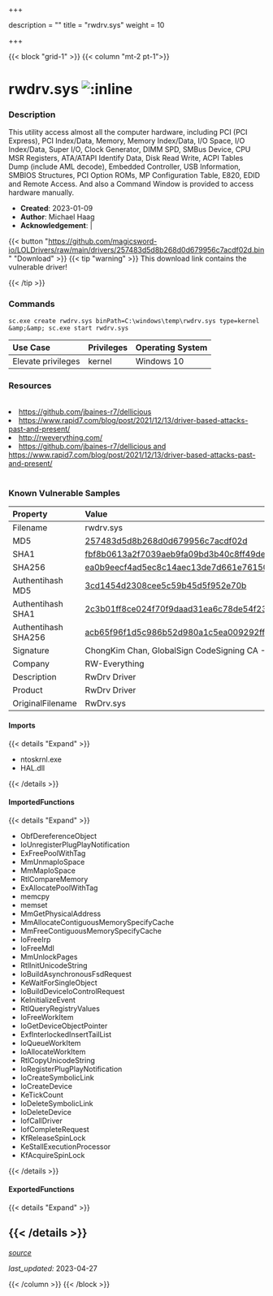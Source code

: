 +++

description = ""
title = "rwdrv.sys"
weight = 10

+++


{{< block "grid-1" >}}
{{< column "mt-2 pt-1">}}


# rwdrv.sys ![:inline](/images/twitter_verified.png) 


### Description

This utility access almost all the computer hardware, including PCI (PCI Express), PCI Index/Data, Memory, Memory Index/Data, I/O Space, I/O Index/Data, Super I/O, Clock Generator, DIMM SPD, SMBus Device, CPU MSR Registers, ATA/ATAPI Identify Data, Disk Read Write, ACPI Tables Dump (include AML decode), Embedded Controller, USB Information, SMBIOS Structures, PCI Option ROMs, MP Configuration Table, E820, EDID and Remote Access. And also a Command Window is provided to access hardware manually.


- **Created**: 2023-01-09
- **Author**: Michael Haag
- **Acknowledgement**:  | [](https://twitter.com/)

{{< button "https://github.com/magicsword-io/LOLDrivers/raw/main/drivers/257483d5d8b268d0d679956c7acdf02d.bin" "Download" >}}
{{< tip "warning" >}}
This download link contains the vulnerable driver!

{{< /tip >}}

### Commands

```
sc.exe create rwdrv.sys binPath=C:\windows\temp\rwdrv.sys type=kernel &amp;&amp; sc.exe start rwdrv.sys
```

| Use Case | Privileges | Operating System | 
|:---- | ---- | ---- |
| Elevate privileges | kernel | Windows 10 |

### Resources
<br>
<li><a href=" https://github.com/jbaines-r7/dellicious"> https://github.com/jbaines-r7/dellicious</a></li>
<li><a href=" https://www.rapid7.com/blog/post/2021/12/13/driver-based-attacks-past-and-present/"> https://www.rapid7.com/blog/post/2021/12/13/driver-based-attacks-past-and-present/</a></li>
<li><a href="http://rweverything.com/">http://rweverything.com/</a></li>
<li><a href="https://github.com/jbaines-r7/dellicious and https://www.rapid7.com/blog/post/2021/12/13/driver-based-attacks-past-and-present/">https://github.com/jbaines-r7/dellicious and https://www.rapid7.com/blog/post/2021/12/13/driver-based-attacks-past-and-present/</a></li>
<br>

### Known Vulnerable Samples

| Property           | Value |
|:-------------------|:------|
| Filename           | rwdrv.sys |
| MD5                | [257483d5d8b268d0d679956c7acdf02d](https://www.virustotal.com/gui/file/257483d5d8b268d0d679956c7acdf02d) |
| SHA1               | [fbf8b0613a2f7039aeb9fa09bd3b40c8ff49ded2](https://www.virustotal.com/gui/file/fbf8b0613a2f7039aeb9fa09bd3b40c8ff49ded2) |
| SHA256             | [ea0b9eecf4ad5ec8c14aec13de7d661e7615018b1a3c65464bf5eca9bbf6ded3](https://www.virustotal.com/gui/file/ea0b9eecf4ad5ec8c14aec13de7d661e7615018b1a3c65464bf5eca9bbf6ded3) |
| Authentihash MD5   | [3cd1454d2308cee5c59b45d5f952e70b](https://www.virustotal.com/gui/search/authentihash%253A3cd1454d2308cee5c59b45d5f952e70b) |
| Authentihash SHA1  | [2c3b01ff8ce024f70f9daad31ea6c78de54f239b](https://www.virustotal.com/gui/search/authentihash%253A2c3b01ff8ce024f70f9daad31ea6c78de54f239b) |
| Authentihash SHA256| [acb65f96f1d5c986b52d980a1c5ea009292ff472087fdd8a98a485404948f585](https://www.virustotal.com/gui/search/authentihash%253Aacb65f96f1d5c986b52d980a1c5ea009292ff472087fdd8a98a485404948f585) |
| Signature         | ChongKim Chan, GlobalSign CodeSigning CA - G2, GlobalSign Root CA - R1   |
| Company           | RW-Everything |
| Description       | RwDrv Driver |
| Product           | RwDrv Driver |
| OriginalFilename  | RwDrv.sys |


#### Imports
{{< details "Expand" >}}
* ntoskrnl.exe
* HAL.dll

{{< /details >}}
#### ImportedFunctions
{{< details "Expand" >}}
* ObfDereferenceObject
* IoUnregisterPlugPlayNotification
* ExFreePoolWithTag
* MmUnmapIoSpace
* MmMapIoSpace
* RtlCompareMemory
* ExAllocatePoolWithTag
* memcpy
* memset
* MmGetPhysicalAddress
* MmAllocateContiguousMemorySpecifyCache
* MmFreeContiguousMemorySpecifyCache
* IoFreeIrp
* IoFreeMdl
* MmUnlockPages
* RtlInitUnicodeString
* IoBuildAsynchronousFsdRequest
* KeWaitForSingleObject
* IoBuildDeviceIoControlRequest
* KeInitializeEvent
* RtlQueryRegistryValues
* IoFreeWorkItem
* IoGetDeviceObjectPointer
* ExfInterlockedInsertTailList
* IoQueueWorkItem
* IoAllocateWorkItem
* RtlCopyUnicodeString
* IoRegisterPlugPlayNotification
* IoCreateSymbolicLink
* IoCreateDevice
* KeTickCount
* IoDeleteSymbolicLink
* IoDeleteDevice
* IofCallDriver
* IofCompleteRequest
* KfReleaseSpinLock
* KeStallExecutionProcessor
* KfAcquireSpinLock

{{< /details >}}
#### ExportedFunctions
{{< details "Expand" >}}

{{< /details >}}
-----



[*source*](https://github.com/magicsword-io/LOLDrivers/tree/main/yaml/rwdrv.yaml)

*last_updated:* 2023-04-27








{{< /column >}}
{{< /block >}}
